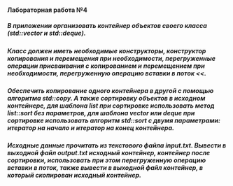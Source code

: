 #### Лабораторная работа №4
##### В приложении организовать контейнер объектов своего класса (std::vector и std::deque).
##### Класс должен иметь необходимые конструкторы, конструктор копирования и перемещения при необходимости, перегруженные операции присваивания с копированием и перемещением при необходимости, перегруженную операцию вставки в поток <<.
##### Обеспечить копирование одного контейнера в другой с помощью алгоритма std::copy. А также сортировку объектов в исходном контейнере, для шаблона list при сортировке использовать метод list::sort без параметров, для  шаблона vector или deque при сортировке использовать алгоритм std::sort с двумя параметрами: итератор на начало и итератор на конец контейнера.
##### Исходные данные прочитать из текстового файла input.txt. Вывести в выходной файл output.txt исходный контейнер, контейнер после сортировки, использовать при этом перегруженную операцию вставки в поток, также вывести в выходной файл контейнер, в который скопирован исходный контейнер.